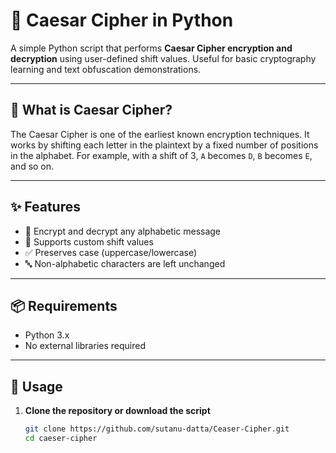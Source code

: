 # 🔐 Caesar Cipher in Python

A simple Python script that performs **Caesar Cipher encryption and decryption** using user-defined shift values. Useful for basic cryptography learning and text obfuscation demonstrations.

---

## 📜 What is Caesar Cipher?

The Caesar Cipher is one of the earliest known encryption techniques. It works by shifting each letter in the plaintext by a fixed number of positions in the alphabet. For example, with a shift of 3, `A` becomes `D`, `B` becomes `E`, and so on.

---

## ✨ Features

- 🔁 Encrypt and decrypt any alphabetic message
- 🔢 Supports custom shift values
- ✅ Preserves case (uppercase/lowercase)
- 🔤 Non-alphabetic characters are left unchanged

---

## 📦 Requirements

- Python 3.x
- No external libraries required

---

## 🚀 Usage

1. **Clone the repository or download the script**
   ```bash
   git clone https://github.com/sutanu-datta/Ceaser-Cipher.git
   cd caeser-cipher
